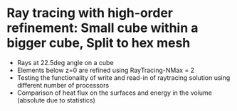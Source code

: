 # Ray tracing with high-order refinement: Small cube within a bigger cube, Split to hex mesh
* Rays at 22.5deg angle on a cube
* Elements below z=0 are refined using RayTracing-NMax = 2
* Testing the functionality of write and read-in of raytracing solution using different number of processors
* Comparison of heat flux on the surfaces and energy in the volume (absolute due to statistics)
